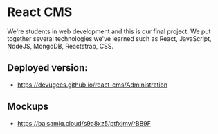 # React CMS

We're students in web development and this is our final project.
We put together several technologies we've learned such as React, JavaScript, NodeJS, MongoDB, Reactstrap, CSS.


## Deployed version:                               
- https://devugees.github.io/react-cms/Administration

## Mockups
- https://balsamiq.cloud/s9a8xz5/ptfxjmv/rBB9F
